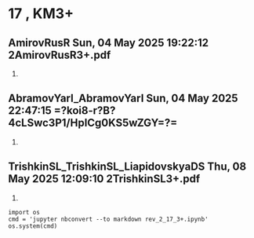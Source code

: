 # **17 , KM3+**

## AmirovRusR	Sun, 04 May 2025 19:22:12	2AmirovRusR3+.pdf

1. 

## AbramovYarI_AbramovYarI	Sun, 04 May 2025 22:47:15	=?koi8-r?B?4cLSwc3P1/HpICg0KS5wZGY=?=

1. 

## TrishkinSL_TrishkinSL_LiapidovskyaDS	Thu, 08 May 2025 12:09:10	2TrishkinSL3+.pdf

1. 


```
import os 
cmd = 'jupyter nbconvert --to markdown rev_2_17_3+.ipynb'
os.system(cmd)
```

